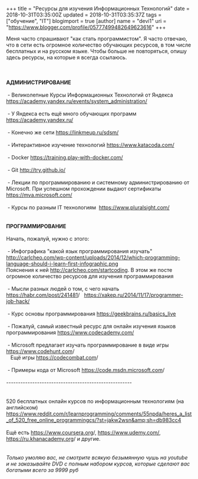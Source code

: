 +++
title = "Ресурсы для изучения Информационных Технологий"
date = 2018-10-31T03:35:00Z
updated = 2018-10-31T03:35:37Z
tags = ["обучение", "IT"]
blogimport = true 
[author]
	name = "devi1"
	uri = "https://www.blogger.com/profile/05777499482649623616"
+++

Меня часто спрашивают "как стать программистом". Я часто отвечаю, что в сети есть огромное количество обучающих ресурсов, в том числе бесплатных и на русском языке. Чтобы больше не повторяться, опишу здесь ресурсы, на которые я всегда ссылаюсь.<br /><br /><a name='more'></a><br /><br /><b>АДМИНИСТРИРОВАНИЕ</b><br /><br />&nbsp;- Великолепные Курсы Информационных Технологий от Яндекса <a href="https://academy.yandex.ru/events/system_administration/">https://academy.yandex.ru/events/system_administration/</a><br /><br />&nbsp;- У Яндекса есть ещё много обучающих программ <a href="https://academy.yandex.ru/">https://academy.yandex.ru/</a><br /><br />&nbsp;- Конечно же сети <a href="https://linkmeup.ru/sdsm/">https://linkmeup.ru/sdsm/</a><br /><br />&nbsp;- Интерактивное изучение технологий <a href="https://www.katacoda.com/">https://www.katacoda.com/</a><br /><br />&nbsp;- Docker <a href="https://training.play-with-docker.com/">https://training.play-with-docker.com/</a><br /><br />&nbsp;- Git <a href="http://try.github.io/">http://try.github.io/</a><br /><br />&nbsp;- Лекции по программированию и системному администрированию от Microsoft. При успешном прохождении выдают сертификаты <a href="https://mva.microsoft.com/">https://mva.microsoft.com/</a><br /><br />&nbsp;- Курсы по разным IT технологиям&nbsp; <a href="https://www.pluralsight.com/">https://www.pluralsight.com/</a><br /><br /><br /><b>ПРОГРАММИРОВАНИЕ</b><br /><br />Начать, пожалуй, нужно с этого:<br /><br />&nbsp;- Инфографика "какой язык программирования изучать" <a href="http://carlcheo.com/wp-content/uploads/2014/12/which-programming-language-should-i-learn-first-infographic.png">http://carlcheo.com/wp-content/uploads/2014/12/which-programming-language-should-i-learn-first-infographic.png</a><br />Пояснения к ней <a href="http://carlcheo.com/startcoding">http://carlcheo.com/startcoding</a>. В этом же посте огромное количество ресурсов для изучения программирования<br /><br />&nbsp;- Мысли разных людей о том, с чего начать <a href="https://habr.com/post/241481">https://habr.com/post/241481</a>/&nbsp; &nbsp;<a href="https://xakep.ru/2014/11/17/programmer-job-hack/">https://xakep.ru/2014/11/17/programmer-job-hack/</a><br /><br />&nbsp;- Курс основы программирования <a href="https://geekbrains.ru/basics_live">https://geekbrains.ru/basics_live</a>&nbsp;<br /><br />&nbsp;- Пожалуй, самый известный ресурс для онлайн изучения языков программирования <a href="https://www.codecademy.com/">https://www.codecademy.com/</a><br /><br />&nbsp;- Microsoft предлагает изучать программирование в виде игры <a href="https://www.codehunt.com/">https://www.codehunt.com</a>/<br />&nbsp; &nbsp;Ещё игры <a href="https://codecombat.com/">https://codecombat.com</a>/<br />&nbsp; <br />&nbsp;- Примеры кода от Microsoft <a href="https://code.msdn.microsoft.com/">https://code.msdn.microsoft.com</a>/<br /><br />-----------------------------------------------------&nbsp; <br /><br /><br />520 бесплатных онлайн курсов по информационным технологиям (на английском)&nbsp; <a href="https://www.reddit.com/r/learnprogramming/comments/55npda/heres_a_list_of_520_free_online_programmingcs/?st=jakw2wsn&amp;sh=db983cc4">https://www.reddit.com/r/learnprogramming/comments/55npda/heres_a_list_of_520_free_online_programmingcs/?st=jakw2wsn&amp;sh=db983cc4</a><br /><br />Ещё есть <a href="https://www.coursera.org/">https://www.coursera.org</a>/, <a href="https://www.udemy.com/">https://www.udemy.com/</a>, <a href="https://ru.khanacademy.org/">https://ru.khanacademy.org</a>/ и другие.<br /><br /><br /><i>Только умоляю вас, не смотрите всякую безымянную чушь на youtube и не заказывайте DVD с полным набором курсов, которые сделают вас богатыми всего за 9999 руб</i>
